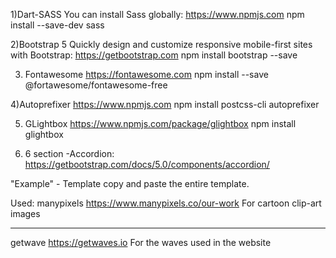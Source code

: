 1)Dart-SASS
You can install Sass globally:
https://www.npmjs.com
npm install --save-dev sass

2)Bootstrap 5
Quickly design and customize responsive mobile-first sites with Bootstrap:
https://getbootstrap.com
npm install bootstrap --save

3. Fontawesome
   https://fontawesome.com
   npm install --save @fortawesome/fontawesome-free

4)Autoprefixer
https://www.npmjs.com
npm install postcss-cli autoprefixer

5. GLightbox
   https://www.npmjs.com/package/glightbox
   npm install glightbox

6. 6 section -Accordion:
   https://getbootstrap.com/docs/5.0/components/accordion/

"Example" - Template
copy and paste the entire template.

Used:
manypixels
https://www.manypixels.co/our-work
For cartoon clip-art images

---

getwave
https://getwaves.io
For the waves used in the website
